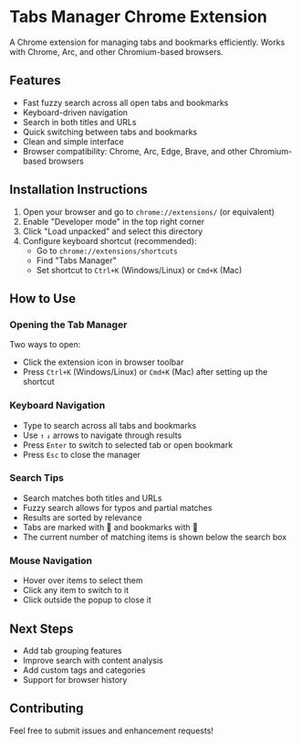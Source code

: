 # Tabs Manager Chrome Extension

A Chrome extension for managing tabs and bookmarks efficiently. Works with Chrome, Arc, and other Chromium-based browsers.

## Features
- Fast fuzzy search across all open tabs and bookmarks
- Keyboard-driven navigation
- Search in both titles and URLs
- Quick switching between tabs and bookmarks
- Clean and simple interface
- Browser compatibility: Chrome, Arc, Edge, Brave, and other Chromium-based browsers

## Installation Instructions
1. Open your browser and go to `chrome://extensions/` (or equivalent)
2. Enable "Developer mode" in the top right corner
3. Click "Load unpacked" and select this directory
4. Configure keyboard shortcut (recommended):
   - Go to `chrome://extensions/shortcuts`
   - Find "Tabs Manager"
   - Set shortcut to `Ctrl+K` (Windows/Linux) or `Cmd+K` (Mac)

## How to Use

### Opening the Tab Manager
Two ways to open:
- Click the extension icon in browser toolbar
- Press `Ctrl+K` (Windows/Linux) or `Cmd+K` (Mac) after setting up the shortcut

### Keyboard Navigation
- Type to search across all tabs and bookmarks
- Use `↑` `↓` arrows to navigate through results
- Press `Enter` to switch to selected tab or open bookmark
- Press `Esc` to close the manager

### Search Tips
- Search matches both titles and URLs
- Fuzzy search allows for typos and partial matches
- Results are sorted by relevance
- Tabs are marked with 📄 and bookmarks with 🔖
- The current number of matching items is shown below the search box

### Mouse Navigation
- Hover over items to select them
- Click any item to switch to it
- Click outside the popup to close it

## Next Steps
- Add tab grouping features
- Improve search with content analysis
- Add custom tags and categories
- Support for browser history

## Contributing
Feel free to submit issues and enhancement requests!